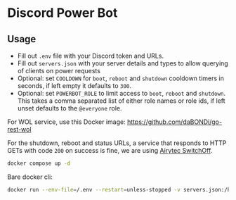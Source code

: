 # Discord Power Bot

## Usage

* Fill out `.env` file with your Discord token and URLs.
* Fill out `servers.json` with your server details and types to allow querying of clients on power requests
* Optional: set `COOLDOWN` for `boot`, `reboot` and `shutdown` cooldown timers in seconds, if left empty it defaults to `300`.
* Optional: set `POWERBOT_ROLE` to limit access to `boot`, `reboot` and `shutdown`. This takes a comma separated list of either role names or role ids, if left unset defaults to the `@everyone` role.


For WOL service, use this Docker image: <https://github.com/daBONDi/go-rest-wol>

For the shutdown, reboot and status URLs, a service that responds to HTTP GETs with code `200` on success is fine, we are using [Airytec SwitchOff](http://www.airytec.com/en/switch-off/).

```sh
docker compose up -d
```

Bare docker cli:

```sh
docker run --env-file=/.env --restart=unless-stopped -v servers.json:/home/appuser/servers.json ghcr.io/mylesagray/discord-power-bot:latest
```

